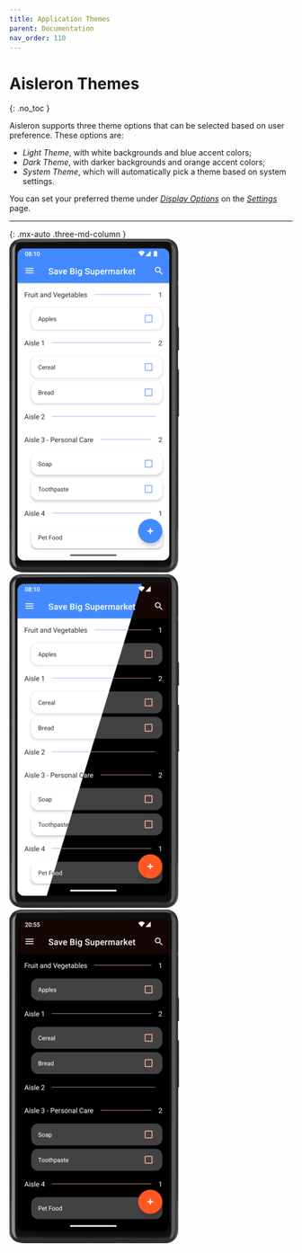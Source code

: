 ```yaml
---
title: Application Themes
parent: Documentation
nav_order: 110
---
```


# Aisleron Themes
{: .no_toc }

Aisleron supports three theme options that can be selected based on user preference. These options are:
* *Light Theme*, with white backgrounds and blue accent colors;
* *Dark Theme*, with darker backgrounds and orange accent colors;
* *System Theme*, which will automatically pick a theme based on system settings. 

You can set your preferred theme under [*Display Options*](/docs/documentation/settings#display-options) on the [*Settings*](/docs/documentation/settings) page.

---

{: .mx-auto .three-md-column }
![Light Theme](/assets/images/screenshots/light-mode/alr-270-shop-list-full.png)
![Theme Transition](/assets/images/screenshots/mixed-mode/alr-270-shop-list-full.png)
![Dark Theme](/assets/images/screenshots/dark-mode/alr-270-shop-list-full.png)
